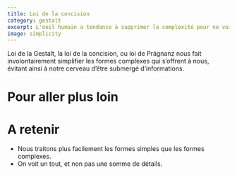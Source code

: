 ```yaml
---
title: Loi de la concision
category: gestalt
excerpt: L'oeil humain a tendance à supprimer la complexité pour ne voir qu'un résumé simple d'une forme.
image: simplicity
---
```


Loi de la Gestalt, la loi de la concision, ou loi de Prägnanz
nous fait involontairement simplifier les formes complexes qui s’offrent à nous, évitant ainsi à notre cerveau d’être submergé d’informations.

# Pour aller plus loin

# A retenir

- Nous traitons plus facilement les formes simples que les formes complexes.
- On voit un tout, et non pas une somme de détails.
